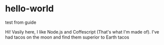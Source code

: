# hello-world
test from guide

Hi!
Vasily here, I like Node.js and Coffescript (That's what I'm made of).
I've had tacos on the moon and find them superior to Earth tacos
